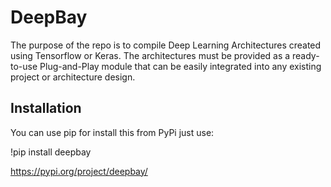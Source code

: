 # DeepBay

The purpose of the repo is to compile Deep Learning Architectures created using Tensorflow or Keras. The architectures must be provided as a ready-to-use Plug-and-Play module that can be easily integrated into any existing project or architecture design.

## Installation

You can use pip for install this from PyPi just use:

!pip install deepbay

https://pypi.org/project/deepbay/
